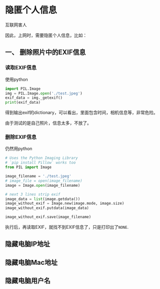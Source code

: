 # 隐匿个人信息

互联网害人

因此，上网时，需要隐匿个人信息，比如：

## 一、 删除照片中的EXIF信息

### 读取EXIF信息

使用python

```python
import PIL.Image
img = PIL.Image.open('./test.jpeg')
exif_data = img._getexif()
print(exif_data)
```

得到输出exif的dictionary，可以看出，里面包含时间，相机信息等，非常危险。

由于测试的是自己照片，信息太多，不放了。

### 删除EXIF信息

仍然用python

```python
# Uses the Python Imaging Library
# `pip install Pillow` works too
from PIL import Image

image_filename = './test.jpeg'
# image_file = open(image_filename)
image = Image.open(image_filename)

# next 3 lines strip exif
image_data = list(image.getdata())
image_without_exif = Image.new(image.mode, image.size)
image_without_exif.putdata(image_data)

image_without_exif.save(image_filename)
```

执行后，再读取EXIF，就找不到EXIF信息了，只是打印出了`NONE`.

## 隐藏电脑IP地址

## 隐藏电脑Mac地址

## 隐藏电脑用户名
